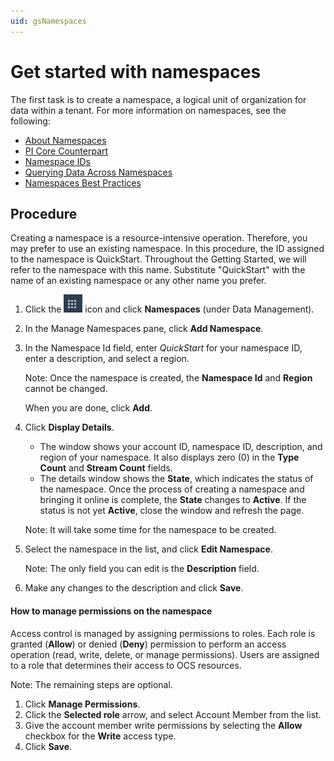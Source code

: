 ```yaml
---
uid: gsNamespaces
---
```



# Get started with namespaces

The first task is to create a namespace, a logical unit of organization for data within a tenant. For more information on namespaces, see the following:

- [About Namespaces](xref:ccNamespaces)
- [PI Core Counterpart](xref:ccNamespaces#pi-core-counterpart) 
- [Namespace IDs](xref:ccNamespaces#namespace-ids)
- [Querying Data Across Namespaces](xref:ccNamespaces#querying-data-across-namespaces)
- [Namespaces Best Practices](xref:bpNamespaces)

## Procedure

Creating a namespace is a resource-intensive operation. Therefore, you may prefer to use an existing namespace. In this procedure, the ID assigned to the namespace is QuickStart. Throughout the Getting Started, we will refer to the namespace with this name. Substitute "QuickStart" with the name of an existing namespace or any other name you prefer.

1. Click the ![Menu icon](images\menu-icon.png) icon and click **Namespaces** (under Data Management).


2. In the Manage Namespaces pane, click **Add Namespace**. 

3. In the Namespace Id field, enter _QuickStart_ for your namespace ID, enter a description, and select a region. 

   Note: Once the namespace is created, the **Namespace Id** and **Region** cannot be changed.

   When you are done, click **Add**.

4. Click **Display Details**.  

   - The window shows your account ID, namespace ID, description, and region of your namespace. It also displays zero (0) in the **Type Count** and **Stream Count** fields.  
   - The details window shows the **State**, which indicates the status of the namespace. Once the process of creating a namespace and bringing it online is complete, the **State** changes to **Active**. If the status is not yet **Active**, close the window and refresh the page. 

    Note: It will take some time for the namespace to be created. 

   <!-- LA: What is the status while the namespace is being set up? Can we give them an estimate of how long it might take for the namespace status to change to Active? Follow up with Derek. -->

5. Select the namespace in the list, and click **Edit Namespace**.  

   Note: The only field you can edit is the **Description** field.

6. Make any changes to the description and click **Save**.

#### How to manage permissions on the namespace

<!-- DB: I think it makes sense to have that discussion as part of the Roles discussion, since that's the explicit purpose of Roles. But agreed it shouldn't be repeated in every page. --><!-- LA: I will make a pass through all the topics once we've created the Roles topic. -->

Access control is managed by assigning permissions to roles. Each role is granted (**Allow**) or denied (**Deny**) permission to perform an access operation (read, write, delete, or manage permissions). Users are assigned to a role that determines their access to OCS resources. 

Note: The remaining steps are optional. 

1. Click **Manage Permissions**.
2. Click the **Selected role** arrow, and select Account Member from the list.
3. Give the account member write permissions by selecting the **Allow** checkbox for the **Write** access type.
4. Click **Save**.

